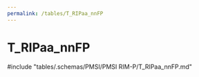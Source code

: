 ```yaml
---
permalink: /tables/T_RIPaa_nnFP
---
```

# T_RIPaa_nnFP
<!-- SPDX-License-Identifier: MPL-2.0 -->

<!-- ATTENTION : Ne pas supprimer ou modifier la ligne ci-dessous -->
#include "tables/.schemas/PMSI/PMSI RIM-P/T_RIPaa_nnFP.md"
<!-- ATTENTION : Ne pas supprimer ou modifier la ligne ci-dessus -->
